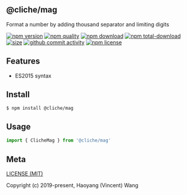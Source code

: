 ## @cliche/mag
Format a number by adding thousand separator and limiting digits

[![npm version][npm-image]][npm-url]
[![npm quality][quality-image]][quality-url]
[![npm download][download-image]][npm-url]
[![npm total-download][total-download-image]][npm-url]
[![size][size]][size-url]
[![github commit activity][commit-image]][github-url]
[![npm license][license-image]][npm-url]

## Features

- ES2015 syntax

## Install
```console
$ npm install @cliche/mag
```

## Usage
```js
import { ClicheMag } from '@cliche/mag'
```

## Meta
[LICENSE (MIT)](/LICENSE)

Copyright (c) 2019-present, Haoyang (Vincent) Wang

[//]: <> (Shields)
[npm-image]: https://img.shields.io/npm/v/@cliche/mag.svg?style=flat-square
[quality-image]: http://npm.packagequality.com/shield/@cliche/mag.svg?style=flat-square
[download-image]: https://img.shields.io/npm/dm/@cliche/mag.svg?style=flat-square
[total-download-image]:https://img.shields.io/npm/dt/@cliche/mag.svg?style=flat-square
[license-image]: https://img.shields.io/npm/l/@cliche/mag.svg?style=flat-square
[commit-image]: https://img.shields.io/github/commit-activity/y/hoyeungw/@cliche/mag?style=flat-square
[size]: https://flat.badgen.net/packagephobia/install/@cliche/mag

[//]: <> (Link)
[npm-url]: https://npmjs.org/package/@cliche/mag
[quality-url]: http://packagequality.com/#?package=@cliche/mag
[github-url]: https://github.com/hoyeungw/@cliche/mag
[size-url]: https://packagephobia.now.sh/result?p=@cliche/mag
